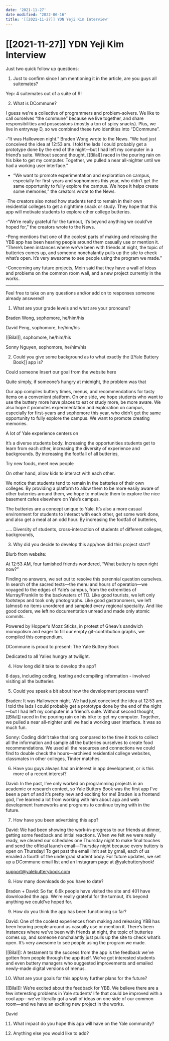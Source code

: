 ```yaml
---
date: '2021-11-27'
date modified: "2022-06-16"
title: '[[2021-11-27]] YDN Yeji Kim Interview'
---
```


# [[2021-11-27]] YDN Yeji Kim Interview
Just two quick follow up questions:

1. Just to confirm since I am mentioning it in the article, are you guys all suitemates?

Yep: 4 suitemates out of a suite of 9!

2. What is DCommune?

I guess we're a collective of programmers and problem-solvers. We like to call ourselves “the commune” because we live together, and share responsibilities and possessions (mostly a ton of spicy snacks). Plus, we live in entryway D, so we combined these two identities into “DCommune”.

-“It was Halloween night.” Braden Wong wrote to the News. “We had just conceived the idea at 12:53 am. I told the lads I could probably get a prototype done by the end of the night—but I had left my computer in a friend’s suite. Without second thought, [[Bilal]] raced in the pouring rain on his bike to get my computer. Together, we pulled a near all-nighter until we had a working user interface.”

- “We want to promote experimentation and exploration on campus, especially for first-years and sophomores this year, who didn’t get the same opportunity to fully explore the campus. We hope it helps create some memories,” the creators wrote to the News.

-The creators also noted how students tend to remain in their own residential colleges to get a nighttime snack or study. They hope that this app will motivate students to explore other college butteries.

-“We’re really grateful for the turnout, it’s beyond anything we could’ve hoped for,” the creators wrote to the News.

-Peng mentions that one of the coolest parts of making and releasing the YBB app has been hearing people around them casually use or mention it. “There’s been instances where we’ve been with friends at night, the topic of butteries comes up, and someone nonchalantly pulls up the site to check what’s open. It’s very awesome to see people using the program we made.”

-Concerning any future projects, Moin said that they have a wall of ideas and problems on the common room wall, and a new project currently in the works.

---

Feel free to take on any questions and/or add on to responses someone already answered!

1. What are your grade levels and what are your pronouns?

Braden Wong, sophomore, he/him/his

David Peng, sophomore, he/him/his

[[Bilal]], sophomore, he/him/his

Sonny Nguyen, sophomore, he/him/his

2. Could you give some background as to what exactly the [[Yale Buttery Book]] app is?

Could someone Insert our goal from the website here

Quite simply, if someone’s hungry at midnight, the problem was that

Our app compiles buttery times, menus, and recommendations for tasty items on a convenient platform. On one side, we hope students who want to use the buttery more have places to eat or study more, be more aware. We also hope it promotes experimentation and exploration on campus, especially for first-years and sophomore this year, who didn’t get the same opportunity to fully explore the campus. We want to promote creating memories.

A lot of Yale experience centers on

It’s a diverse students body. Increasing the opportunities students get to learn from each other, increasing the diversity of experience and backgrounds. By increasing the footfall of all butteries,

Try new foods, meet new people

On other hand, allow kids to interact with each other.

We notice that students tend to remain in the batteries of their own colleges. By providing a platform to allow them to be more easily aware of other buterries around them, we hope to motivate them to explore the nice basement cafes elsewhere on Yale’s campus.

The butteries are a concept unique to Yale. It’s also a more casual environment for students to interact with each other, get some work done, and also get a meal at an odd hour. By increasing the footfall of butteries,

….. Diversity of students, cross-interaction of students of different colleges, backgrounds,

3. Why did you decide to develop this app/how did this project start?

Blurb from website:

At 12:53 AM, four famished friends wondered, “What buttery is open right now?”

Finding no answers, we set out to resolve this perennial question ourselves. In search of the sacred texts—the menu and hours of operation—we voyaged to the edges of Yale’s campus, from the extremities of Murray/Franklin to the backwaters of TD. Like good tourists, we left only footsteps and took only photographs. Like good gastronomers, we left (almost) no items unordered and sampled every regional speciality. And like good coders, we left no documentation unread and made only atomic commits.

Powered by Hopper’s Mozz Sticks, in protest of Gheav’s sandwich monopolism and eager to fill our empty git-contribution graphs, we compiled this compendium.

DCommune is proud to present: The Yale Buttery Book

Dedicated to all Yalies hungry at twilight.

4. How long did it take to develop the app?

8 days, including coding, testing and compiling information - involved visiting all the butteries

5. Could you speak a bit about how the development process went?

Braden: It was Halloween night. We had just conceived the idea at 12:53 am. I told the lads I could probably get a prototype done by the end of the night—but I had left my computer in a friend’s suite. Without second thought, [[Bilal]] raced in the pouring rain on his bike to get my computer. Together, we pulled a near all-nighter until we had a working user interface. It was so much fun.

Sonny: Coding didn’t take that long compared to the time it took to collect all the information and sample all the butteries ourselves to create food recommendations. We used all the resources and connections we could find to double check the hours—archived residential college websites, classmates in other colleges, Tinder matches.

6. Have you guys always had an interest in app development, or is this more of a recent interest?

David: In the past, I’ve only worked on programming projects in an academic or research context, so Yale Buttery Book was the first app I’ve been a part of and it’s pretty new and exciting for me! Braden is a frontend god, I’ve learned a lot from working with him about app and web development frameworks and programs to continue toying with in the future.

7. How have you been advertising this app?

David: We had been showing the work-in-progress to our friends at dinner, getting some feedback and initial reactions. When we felt we were really ready, we cleared our schedules one Thursday night to make final touches and send the official launch email—Thursday night because every buttery is open on Thursday! To get past the email limit set by gmail, each of us emailed a fourth of the undergrad student body. For future updates, we set up a DCommune email list and an Instagram page at @yalebutterybook!

[support@yalebutterybook.com](mailto:support@yalebutterybook.com)

8. How many downloads do you have to date?

Braden + David: So far, 6.6k people have visited the site and 401 have downloaded the app. We’re really grateful for the turnout, it’s beyond anything we could’ve hoped for.

9. How do you think the app has been functioning so far?

David: One of the coolest experiences from making and releasing YBB has been hearing people around us casually use or mention it. There’s been instances where we’ve been with friends at night, the topic of butteries comes up, and someone nonchalantly just pulls up the site to check what’s open. It’s very awesome to see people using the program we made.

[[Bilal]]: A testament to the success from the app is the feedback we’ve gotten from people through the app itself. We’ve got interested students and even buttery managers who suggested improvements and emailed newly-made digital versions of menus.

10. What are your goals for this app/any further plans for the future?

[[Bilal]]: We’re excited about the feedback for YBB. We believe there are a few interesting problems in Yale students’ life that could be improved with a cool app—we’ve literally got a wall of ideas on one side of our common room—and we have an exciting new project in the works.

David

11. What impact do you hope this app will have on the Yale community?

12. Anything else you would like to add?
